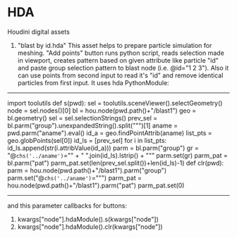 # HDA
Houdini digital assets
1. "blast by id.hda" This asset helps to prepare particle simulation for meshing. "Add points" button runs python script, reads selection
made in viewport, creates pattern based on given attribute like particle "id" and paste group selection pattern to blast node (i.e. 
@id="1 2 3"). Also it can use points from second input to read it's "id" and remove identical particles from first input.
It uses hda PythonModule:
**********************
import toolutils
def s(pwd):
    sel = toolutils.sceneViewer().selectGeometry()
    node = sel.nodes()[0]
    bl = hou.node(pwd.path()+"/blast1")
    geo = bl.geometry()
    sel = sel.selectionStrings()
    prev_sel = bl.parm("group").unexpandedString().split("\"")[1]
    aname = pwd.parm("aname").eval()
    id_a = geo.findPointAttrib(aname)
    list_pts = geo.globPoints(sel[0])
    id_ls = [prev_sel]
    for i in list_pts:
        id_ls.append(str(i.attribValue(id_a)))
    parm = bl.parm("group")
    gr = "@`chs('../aname')`=\"" + " ".join(id_ls).lstrip() + "\""
    parm.set(gr)
    parm_pat = bl.parm("pat")
    parm_pat.set(len(prev_sel.split())+len(id_ls)-1)
def clr(pwd):
    parm = hou.node(pwd.path()+"/blast1").parm("group")
    parm.set("@`chs('../aname')`=\"\"")
    parm_pat = hou.node(pwd.path()+"/blast1").parm("pat")
    parm_pat.set(0)
************************
and this parameter callbacks for buttons:
1) kwargs["node"].hdaModule().s(kwargs["node"])
2) kwargs["node"].hdaModule().clr(kwargs["node"])
